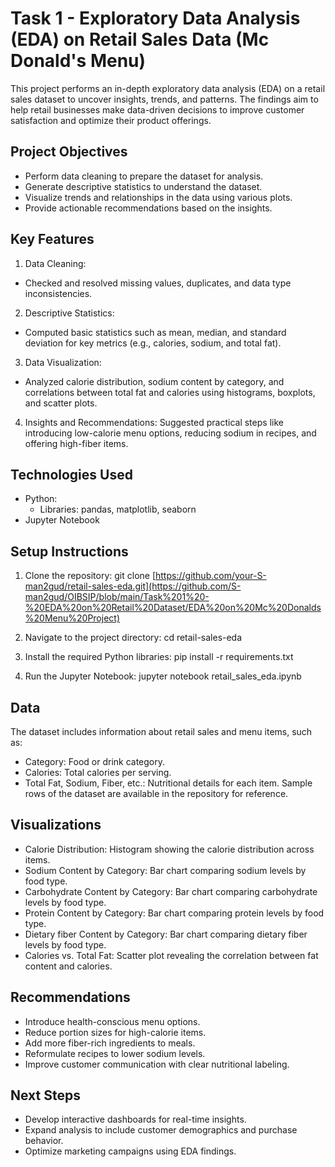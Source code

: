 # Task 1 - Exploratory Data Analysis (EDA) on Retail Sales Data (Mc Donald's Menu)

This project performs an in-depth exploratory data analysis (EDA) on a retail sales dataset to uncover insights, trends, and patterns. The findings aim to help retail businesses make data-driven decisions to improve customer satisfaction and optimize their product offerings.

## Project Objectives
- Perform data cleaning to prepare the dataset for analysis.
- Generate descriptive statistics to understand the dataset.
- Visualize trends and relationships in the data using various plots.
- Provide actionable recommendations based on the insights.

## Key Features
1. Data Cleaning:
- Checked and resolved missing values, duplicates, and data type inconsistencies.
2. Descriptive Statistics:
- Computed basic statistics such as mean, median, and standard deviation for key metrics (e.g., calories, sodium, and total fat).
3. Data Visualization:
- Analyzed calorie distribution, sodium content by category, and correlations between total fat and calories using histograms, boxplots, and scatter plots.
4. Insights and Recommendations:
Suggested practical steps like introducing low-calorie menu options, reducing sodium in recipes, and offering high-fiber items.

## Technologies Used
- Python:
  - Libraries: pandas, matplotlib, seaborn
- Jupyter Notebook

## Setup Instructions
1. Clone the repository:
git clone [https://github.com/your-S-man2gud/retail-sales-eda.git](https://github.com/S-man2gud/OIBSIP/blob/main/Task%201%20-%20EDA%20on%20Retail%20Dataset/EDA%20on%20Mc%20Donalds%20Menu%20Project)

2. Navigate to the project directory:
cd retail-sales-eda

3. Install the required Python libraries:
pip install -r requirements.txt

4. Run the Jupyter Notebook:
jupyter notebook retail_sales_eda.ipynb

## Data
The dataset includes information about retail sales and menu items, such as:
- Category: Food or drink category.
- Calories: Total calories per serving.
- Total Fat, Sodium, Fiber, etc.: Nutritional details for each item.
Sample rows of the dataset are available in the repository for reference.

## Visualizations
- Calorie Distribution: Histogram showing the calorie distribution across items.
- Sodium Content by Category: Bar chart comparing sodium levels by food type.
- Carbohydrate Content by Category: Bar chart comparing carbohydrate levels by food type.
- Protein Content by Category: Bar chart comparing protein levels by food type.
- Dietary fiber Content by Category: Bar chart comparing dietary fiber levels by food type.
- Calories vs. Total Fat: Scatter plot revealing the correlation between fat content and calories.

## Recommendations
- Introduce health-conscious menu options.
- Reduce portion sizes for high-calorie items.
- Add more fiber-rich ingredients to meals.
- Reformulate recipes to lower sodium levels.
- Improve customer communication with clear nutritional labeling.

## Next Steps
- Develop interactive dashboards for real-time insights.
- Expand analysis to include customer demographics and purchase behavior.
- Optimize marketing campaigns using EDA findings.
